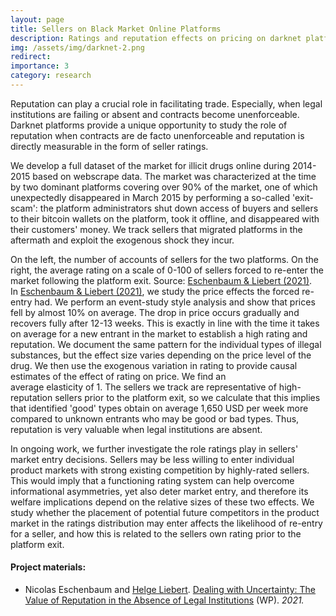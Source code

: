 ```yaml
---
layout: page
title: Sellers on Black Market Online Platforms
description: Ratings and reputation effects on pricing on darknet platforms
img: /assets/img/darknet-2.png
redirect:
importance: 3
category: research
---
```



Reputation can play a crucial role in facilitating trade. Especially, when legal institutions are failing or absent and contracts become unenforceable. Darknet platforms provide a unique opportunity to study the role of reputation when contracts are de facto unenforceable and reputation is directly measurable in the form of seller ratings.

We develop a full dataset of the market for illicit drugs online during 2014-2015 based on webscrape data. The market was characterized at the time by two dominant platforms covering over 90% of the market, one of which unexpectedly disappeared in March 2015 by performing a so-called 'exit-scam': the platform administrators shut down access of buyers and sellers to their bitcoin wallets on the platform, took it offline, and disappeared with their customers' money. We track sellers that migrated platforms in the aftermath and exploit the exogenous shock they incur.

<div class="row">
    <div class="col-sm mt-3 mt-md-0">
        <img class="img-fluid rounded z-depth-1" src="{{ '/assets/img/darknet-plsize.png' | relative_url }}" alt="" title="The development of the market 2014-2015"/>
    </div>
    <div class="col-sm mt-3 mt-md-0">
        <img class="img-fluid rounded z-depth-1" src="{{ '/assets/img/darknet-ratshock.png' | relative_url }}" alt="" title="the ratings reset for re-entering sellers"/>
    </div>
</div>
<div class="caption">
    On the left, the number of accounts of sellers for the two platforms. On the right, the average rating on a scale of 0-100 of sellers forced to re-enter the market following the platform exit. Source: <a href="https://neschenbaum.github.io/assets/pdf/dealing-with-uncertainty.pdf">Eschenbaum & Liebert (2021)</a>.
</div>



<div class="row justify-content-sm-center">
    <div class="col-sm-8">
        In <a href="https://neschenbaum.github.io/assets/pdf/dealing-with-uncertainty.pdf">Eschenbaum & Liebert (2021)</a>, we study the price effects the forced re-entry had. We perform an event-study style analysis and show that prices fell by almost 10% on average. The drop in price occurs gradually and recovers fully after 12-13 weeks. This is exactly in line with the time it takes on average for a new entrant in the market to establish a high rating and reputation. We document the same pattern for the individual types of illegal substances, but the effect size varies depending on the price level of the drug. We then use the exogenous variation in rating to provide causal estimates of the effect of rating on price. We find an
    </div>
    <div class="col-sm-4 mt-3 mt-md-0">
        <img class="img-fluid rounded z-depth-1" src="{{ '/assets/img/darknet-eventstudy.png' | relative_url }}" alt="" title="Estimated effect on unit price of re-entering sellers"/>
    </div>
</div>
 average elasticity of 1. The sellers we track are representative of high-reputation sellers prior to the platform exit, so we calculate that this implies that identified 'good' types obtain on average 1,650 USD per week more compared to unknown entrants who may be good or bad types. Thus, reputation is very valuable when legal institutions are absent.

In ongoing work, we further investigate the role ratings play in sellers' market entry decisions. Sellers may be less willing to enter individual product markets with strong existing competition by highly-rated sellers. This would imply that a functioning rating system can help overcome informational asymmetries, yet also deter market entry, and therefore its welfare implications depend on the relative sizes of these two effects. We study whether the placement of potential future competitors in the product market in the ratings distribution may enter affects the likelihood of re-entry for a seller, and how this is related to the sellers own rating prior to the platform exit.

<h4>Project materials:</h4><ul><li>
Nicolas Eschenbaum and <a href="https://hliebert.github.io">Helge Liebert</a>. <a href="/assets/pdf/dealing-with-uncertainty.pdf">Dealing with Uncertainty: The Value of Reputation in the Absence of Legal Institutions</a> (WP). <i> 2021.</i>
</li>
</ul>
